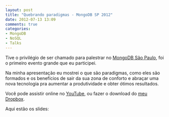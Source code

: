```yaml
---
layout: post
title: "Quebrando paradigmas - MongoDB SP 2012"
date: 2012-07-13 13:09
comments: true
categories:
- MongoDB
- NoSQL
- Talks
---
```


Tive o privilégio de ser chamado para palestrar no [MongoDB São Paulo][mongosp], foi o primeiro evento grande que eu participei.

Na minha apresentação eu mostrei o que são paradigmas, como eles são formados e os benefícios de sair da sua zona de conforto e abraçar uma nova tecnologia pra aumentar a produtividade e obter ótimos resultados.

Você pode assistir online no [YouTube][youtube_link], ou fazer o download do [meu Dropbox][download_link].

Aqui estão os slides:

<script async class="speakerdeck-embed" data-id="5001697b7f23800002036f49" data-ratio="1.3333333333333333" src="//speakerdeck.com/assets/embed.js"></script>

[download_link]: https://dl.dropboxusercontent.com/u/6274060/Agaelebe-Mongodb_sp_jefferson_720827.m4v
[mongosp]: http://www.10gen.com/events/mongodb-sao-paulo "MongoDB SP"
[vlink]: http://blip.tv/agaelebe/mongodb-sp-como-usei-mongodb-no-meu-projeto-de-gradua%C3%A7%C3%A3o-jefferson-queiroz-venerando-6296751 "MongoDB SP Jefferson Queiroz Venerando"
[youtube_link]: http://youtu.be/Of6hXOVNP1M
